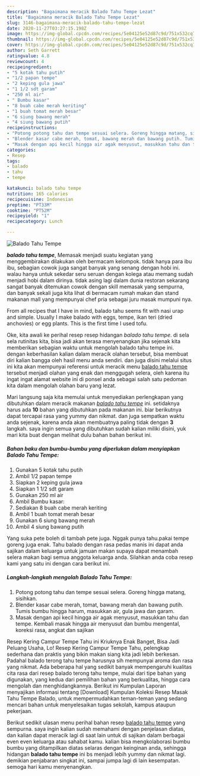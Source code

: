 ```yaml
---
description: "Bagaimana meracik Balado Tahu Tempe Lezat"
title: "Bagaimana meracik Balado Tahu Tempe Lezat"
slug: 3146-bagaimana-meracik-balado-tahu-tempe-lezat
date: 2020-11-27T03:27:15.198Z
image: https://img-global.cpcdn.com/recipes/5e04125e52d87c9d/751x532cq70/balado-tahu-tempe-foto-resep-utama.jpg
thumbnail: https://img-global.cpcdn.com/recipes/5e04125e52d87c9d/751x532cq70/balado-tahu-tempe-foto-resep-utama.jpg
cover: https://img-global.cpcdn.com/recipes/5e04125e52d87c9d/751x532cq70/balado-tahu-tempe-foto-resep-utama.jpg
author: Seth Garrett
ratingvalue: 4.8
reviewcount: 4
recipeingredient:
- "5 kotak tahu putih"
- "1/2 papan tempe"
- "2 keping gula jawa"
- "1 1/2 sdt garam"
- "250 ml air"
- " Bumbu kasar"
- "8 buah cabe merah keriting"
- "1 buah tomat merah besar"
- "6 siung bawang merah"
- "4 siung bawang putih"
recipeinstructions:
- "Potong potong tahu dan tempe sesuai selera. Goreng hingga matang, sisihkan."
- "Blender kasar cabe merah, tomat, bawang merah dan bawang putih. Tumis bumbu hingga harum, masukkan air, gula jawa dan garam."
- "Masak dengan api kecil hingga air agak menyusut, masukkan tahu dan tempe. Kembali masak hingga air menyusut dan bumbu mengental, koreksi rasa, angkat dan sajikan"
categories:
- Resep
tags:
- balado
- tahu
- tempe

katakunci: balado tahu tempe 
nutrition: 165 calories
recipecuisine: Indonesian
preptime: "PT33M"
cooktime: "PT52M"
recipeyield: "1"
recipecategory: Lunch

---
```



![Balado Tahu Tempe](https://img-global.cpcdn.com/recipes/5e04125e52d87c9d/751x532cq70/balado-tahu-tempe-foto-resep-utama.jpg)

<b><i>balado tahu tempe</i></b>, Memasak menjadi suatu kegiatan yang menggembirakan dilakukan oleh bermacam kelompok. tidak hanya para ibu ibu, sebagian cowok juga sangat banyak yang senang dengan hobi ini. walau hanya untuk sekedar seru seruan dengan kolega atau memang sudah menjadi hobi dalam dirinya. tidak asing lagi dalam dunia restoran sekarang sangat banyak ditemukan cowok dengan skill memasak yang sempurna, dan banyak sekali juga kita lihat di bermacam rumah makan dan stand makanan mall yang mempunyai chef pria sebagai juru masak mumpuni nya.

From all recipes that I have in mind, balado tahu seems fit with nasi urap and simple. Usually I make balado with eggs, tempe, ikan teri (dried anchovies) or egg plants. This is the first time I used tofu.

Oke, kita awali ke perihal resep resep hidangan <i>balado tahu tempe</i>. di sela sela rutinitas kita, bisa jadi akan terasa menyenangkan jika sejenak kita memberikan sebagian waktu untuk mengolah balado tahu tempe ini. dengan keberhasilan kalian dalam meracik olahan tersebut, bisa membuat diri kalian bangga oleh hasil menu anda sendiri. dan juga disini melalui situs ini kita akan mempunyai referensi untuk meracik menu <u>balado tahu tempe</u> tersebut menjadi olahan yang enak dan menggugah selera, oleh karena itu ingat ingat alamat website ini di ponsel anda sebagai salah satu pedoman kita dalam mengolah olahan baru yang lezat.


Mari langsung saja kita memulai untuk menyediakan perlengkapan yang dibutuhkan dalam meracik makanan <u><i>balado tahu tempe</i></u> ini. setidaknya harus ada <b>10</b> bahan yang dibutuhkan pada makanan ini. biar berikutnya dapat tercapai rasa yang yummy dan nikmat. dan juga sempatkan waktu anda sejenak, karena anda akan membuatnya paling tidak dengan <b>3</b> langkah. saya ingin semua yang dibutuhkan sudah kalian miliki disini, yuk mari kita buat dengan melihat dulu bahan bahan berikut ini.

<!--inarticleads1-->

##### Bahan baku dan bumbu-bumbu yang diperlukan dalam menyiapkan Balado Tahu Tempe:

1. Gunakan 5 kotak tahu putih
1. Ambil 1/2 papan tempe
1. Siapkan 2 keping gula jawa
1. Siapkan 1 1/2 sdt garam
1. Gunakan 250 ml air
1. Ambil  Bumbu kasar:
1. Sediakan 8 buah cabe merah keriting
1. Ambil 1 buah tomat merah besar
1. Gunakan 6 siung bawang merah
1. Ambil 4 siung bawang putih


Yang suka pete boleh di tambah pete juga. Nggak punya tahu.pakai tempe goreng juga enak. Tahu balado dengan rasa pedas manis ini dapat anda sajikan dalam keluarga untuk jamuan makan supaya dapat menambah selera makan bagi semua anggota keluarga anda. Silahkan anda coba resep kami yang satu ini dengan cara berikut ini. 

<!--inarticleads2-->

##### Langkah-langkah mengolah Balado Tahu Tempe:

1. Potong potong tahu dan tempe sesuai selera. Goreng hingga matang, sisihkan.
1. Blender kasar cabe merah, tomat, bawang merah dan bawang putih. Tumis bumbu hingga harum, masukkan air, gula jawa dan garam.
1. Masak dengan api kecil hingga air agak menyusut, masukkan tahu dan tempe. Kembali masak hingga air menyusut dan bumbu mengental, koreksi rasa, angkat dan sajikan


Resep Kering Campur Tempe Tahu ini Kriuknya Enak Banget, Bisa Jadi Peluang Usaha, Lo! Resep Kering Campur Tempe Tahu, pelengkap sederhana dan praktis yang bikin makan siang kita jadi lebih berkesan. Padahal balado terong tahu tempe harusnya sih mempunyai aroma dan rasa yang nikmat. Ada beberapa hal yang sedikit banyak mempengaruhi kualitas cita rasa dari resep balado terong tahu tempe, mulai dari tipe bahan yang digunakan, yang kedua dari pemilihan bahan yang berkualitas, hingga cara mengolah dan menghidangkannya. Berikut ini Kumpulan Laporan menyajikan informasi tentang [Download] Kumpulan Koleksi Resep Masak Tahu Tempe Balado, untuk mempermudahkan teman-teman yang sedang mencari bahan untuk menyelesaikan tugas sekolah, kampus ataupun pekerjaan. 

Berikut sedikit ulasan menu perihal bahan resep <u>balado tahu tempe</u> yang sempurna. saya ingin kalian sudah memahami dengan penjelasan diatas, dan kalian dapat meracik lagi di saat lain untuk di sajikan dalam berbagai even even keluarga atau sahabat kamu. kalian bisa mengkolaborasi bumbu bumbu yang ditampilkan diatas selaras dengan keinginan anda, sehingga hidangan <b>balado tahu tempe</b> ini bs menjadi lebih yummy dan nikmat lagi. demikian penjabaran singkat ini, sampai jumpa lagi di lain kesempatan. semoga hari kamu menyenangkan.
